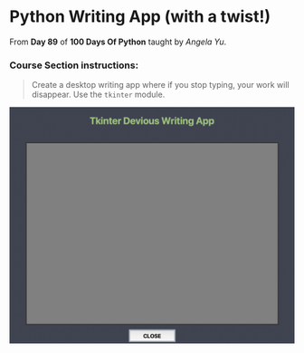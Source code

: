 # Python Writing App (with a twist!)

From **Day 89** of **100 Days Of Python** taught by _Angela Yu_.

### Course Section instructions:
> Create a desktop writing app where if you stop typing, your work will disappear. Use the `tkinter` module.

![Writing App Screenshot](https://github.com/rhc-iv/py-writing-app/blob/main/screenshot.png)
